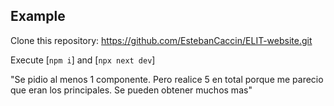 ## Example
Clone this repository: https://github.com/EstebanCaccin/ELIT-website.git

Execute [`npm i`] and [`npx next dev`]

"Se pidio al menos 1 componente. Pero realice 5 en total porque me parecio que eran los principales. Se pueden obtener muchos mas"